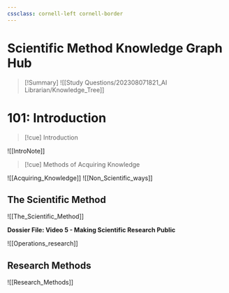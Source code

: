 ```yaml
---
cssclass: cornell-left cornell-border
---
```

# Scientific Method Knowledge Graph Hub

>[!Summary] 
>![[Study Questions/202308071821_AI Librarian/Knowledge_Tree]]


# 101: Introduction


>[!cue] Introduction


![[IntroNote]]


>[!cue] Methods of Acquiring Knowledge

![[Acquiring_Knowledge]]
![[Non_Scientific_ways]]
## The Scientific Method

![[The_Scientific_Method]]

**Dossier File: Video 5 - Making Scientific Research Public**

![[Operations_research]]

## Research Methods


![[Research_Methods]]

